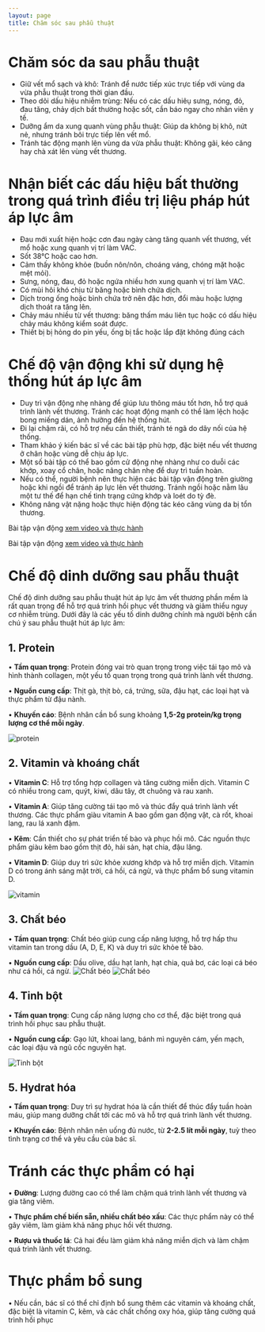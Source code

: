 ```yaml
---
layout: page
title: Chăm sóc sau phẫu thuật
---
```


# Chăm sóc da sau phẫu thuật
- Giữ vết mổ sạch và khô: Tránh để nước tiếp xúc trực tiếp với vùng da vừa phẫu thuật trong thời gian đầu.
- Theo dõi dấu hiệu nhiễm trùng: Nếu có các dấu hiêụ sưng, nóng, đỏ, đau tăng, chảy dịch bất thường hoặc sốt, cần báo ngay cho nhân viên y tế.
- Dưỡng ẩm da xung quanh vùng phẫu thuật: Giúp da không bị khô, nứt nẻ, nhưng tránh bôi trực tiếp lên vết mổ.
- Tránh tác động mạnh lên vùng da vừa phẫu thuật: Không gãi, kéo căng hay chà xát lên vùng vết thương.

# Nhận biết các dấu hiệu bất thường trong quá trình điều trị liệu pháp hút áp lực âm
- Đau mới xuất hiện hoặc cơn đau ngày càng tăng quanh vết thương, vết mổ hoặc xung quanh vị trí làm VAC.
- Sốt 38°C hoặc cao hơn.
- Cảm thấy không khỏe (buồn nôn/nôn, choáng váng, chóng mặt hoặc mệt mỏi).
- Sưng, nóng, đau, đỏ hoặc ngứa nhiều hơn xung quanh vị trí làm VAC.
- Có mùi hôi khó chịu từ băng hoặc bình chứa dịch.
- Dịch trong ống hoặc bình chứa trở nên đặc hơn, đổi màu hoặc lượng dịch thoát ra tăng lên.
- Chảy máu nhiều từ vết thương: băng thấm máu liên tục hoặc có dấu hiệu chảy máu không kiểm soát được.
- Thiết bị bị hỏng do pin yếu, ống bị tắc hoặc lắp đặt không đúng cách

# Chế độ vận động khi sử dụng hệ thống hút áp lực âm
- Duy trì vận động nhẹ nhàng để giúp lưu thông máu tốt hơn, hỗ trợ quá trình lành vết thương. Tránh các hoạt động mạnh có thể làm lệch hoặc bong miếng dán, ảnh hưởng đến hệ thống hút.
- Đi lại chậm rãi, có hỗ trợ nếu cần thiết, tránh té ngã do dây nối của hệ thống.
- Tham khảo ý kiến bác sĩ về các bài tập phù hợp, đặc biệt nếu vết thương ở chân hoặc vùng dễ chịu áp lực. 
- Một số bài tập có thể bao gồm cử động nhẹ nhàng như co duỗi các khớp, xoay cổ chân, hoặc nâng chân nhẹ để duy trì tuần hoàn. 
- Nếu có thể, người bệnh nên thực hiện các bài tập vận động trên giường hoặc khi ngồi để tránh áp lực lên vết thương. Tránh ngồi hoặc nằm lâu một tư thế để hạn chế tình trạng cứng khớp và loét do tỳ đè.
- Không nâng vật nặng hoặc thực hiện động tác kéo căng vùng da bị tổn thương.

Bài tập vận động [xem video và thực hành](https://www.youtube.com/watch?v=TPIXfvZj24I)

Bài tập vận động [xem video và thực hành](https://www.youtube.com/watch?v=AdfCXTtCVTk)

# Chế độ dinh dưỡng sau phẫu thuật
Chế độ dinh dưỡng sau phẫu thuật hút áp lực âm vết thương phần mềm là rất quan trọng để hỗ trợ quá trình hồi phục vết thương và giảm thiểu nguy cơ nhiễm trùng. Dưới đây là các yếu tố dinh dưỡng chính mà người bệnh cần chú ý sau phẫu thuật hút áp lực âm:
## 1. Protein
•	**Tầm quan trọng**: Protein đóng vai trò quan trọng trong việc tái tạo mô và hình thành collagen, một yếu tố quan trọng trong quá trình lành vết thương.

•	**Nguồn cung cấp**: Thịt gà, thịt bò, cá, trứng, sữa, đậu hạt, các loại hạt và thực phẩm từ đậu nành.

•	**Khuyến cáo**: Bệnh nhân cần bổ sung khoảng **1,5-2g protein/kg trọng lượng cơ thể mỗi ngày**.

![protein](/assets/img/D.png)
  
## 2. Vitamin và khoáng chất
•	**Vitamin C**: Hỗ trợ tổng hợp collagen và tăng cường miễn dịch. Vitamin C có nhiều trong cam, quýt, kiwi, dâu tây, ớt chuông và rau xanh.

•	**Vitamin A**: Giúp tăng cường tái tạo mô và thúc đẩy quá trình lành vết thương. Các thực phẩm giàu vitamin A bao gồm gan động vật, cà rốt, khoai lang, rau lá xanh đậm.

•	**Kẽm**: Cần thiết cho sự phát triển tế bào và phục hồi mô. Các nguồn thực phẩm giàu kẽm bao gồm thịt đỏ, hải sản, hạt chia, đậu lăng.

•	**Vitamin D**: Giúp duy trì sức khỏe xương khớp và hỗ trợ miễn dịch. Vitamin D có trong ánh sáng mặt trời, cá hồi, cá ngừ, và thực phẩm bổ sung vitamin D.

![vitamin](/assets/img/RQ.png)
 
## 3. Chất béo
•	**Tầm quan trọng**: Chất béo giúp cung cấp năng lượng, hỗ trợ hấp thu vitamin tan trong dầu (A, D, E, K) và duy trì sức khỏe tế bào.

•	**Nguồn cung cấp**: Dầu olive, dầu hạt lanh, hạt chia, quả bơ, các loại cá béo như cá hồi, cá ngừ.
![Chất béo](/assets/img/CB.png)
![Chất béo](/assets/img/CB1.png)

## 4. Tinh bột
•	**Tầm quan trọng**: Cung cấp năng lượng cho cơ thể, đặc biệt trong quá trình hồi phục sau phẫu thuật.

•	**Nguồn cung cấp**: Gạo lứt, khoai lang, bánh mì nguyên cám, yến mạch, các loại đậu và ngũ cốc nguyên hạt.

 ![Tinh bột](/assets/img/TB.png)
  
## 5. Hydrat hóa
•	**Tầm quan trọng**: Duy trì sự hydrat hóa là cần thiết để thúc đẩy tuần hoàn máu, giúp mang dưỡng chất tới các mô và hỗ trợ quá trình lành vết thương.

•	**Khuyến cáo**: Bệnh nhân nên uống đủ nước, từ **2-2.5 lít mỗi ngày**, tuỳ theo tình trạng cơ thể và yêu cầu của bác sĩ.

# Tránh các thực phẩm có hại
•	**Đường**: Lượng đường cao có thể làm chậm quá trình lành vết thương và gia tăng viêm.

•	**Thực phẩm chế biến sẵn, nhiều chất béo xấu**: Các thực phẩm này có thể gây viêm, làm giảm khả năng phục hồi vết thương.

•	**Rượu và thuốc lá**: Cả hai đều làm giảm khả năng miễn dịch và làm chậm quá trình lành vết thương.

# Thực phẩm bổ sung
•	Nếu cần, bác sĩ có thể chỉ định bổ sung thêm các vitamin và khoáng chất, đặc biệt là vitamin C, kẽm, và các chất chống oxy hóa, giúp tăng cường quá trình hồi phục
